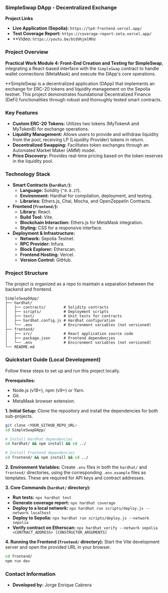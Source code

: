 ### **SimpleSwap DApp - Decentralized Exchange**

**Project Links**

  * **Live Application (Sepolia):** `https://tp4-frontend.vercel.app/`
  * **Test Coverage Report:** `https://coverage-report-zeta.vercel.app/`
  * **Video: `https://youtu.be/btd9hjmlMhU`
### Project Overview

**Practical Work Module 4: Front-End Creation and Testing for SimpleSwap**, integrating a React-based interface with the `SimpleSwap` contract to handle wallet connections (MetaMask) and execute the DApp's core operations.

**SimpleSwap is a decentralized application (DApp) that implements an exchange for ERC-20 tokens and liquidity management on the Sepolia testnet. This project demonstrates foundational Decentralized Finance (DeFi) functionalities through robust and thoroughly tested smart contracts.


### Key Features

  * **Custom ERC-20 Tokens:** Utilizes two tokens (MyTokenA and MyTokenB) for exchange operations.
  * **Liquidity Management:** Allows users to provide and withdraw liquidity from the pool, receiving LP (Liquidity Provider) tokens in return.
  * **Decentralized Swapping:** Facilitates token exchanges through an Automated Market Maker (AMM) model.
  * **Price Discovery:** Provides real-time pricing based on the token reserves in the liquidity pool.
   
### Technology Stack

  * **Smart Contracts (`hardhat/`):**
      * **Language:** Solidity (`^0.8.27`).
      * **Environment:** Hardhat for compilation, deployment, and testing.
      * **Libraries:** Ethers.js, Chai, Mocha, and OpenZeppelin Contracts.
  * **Frontend (`frontend/`):**
      * **Library:** React.
      * **Build Tool:** Vite.
      * **Blockchain Interaction:** Ethers.js for MetaMask integration.
      * **Styling:** CSS for a responsive interface.
  * **Deployment & Infrastructure:**
      * **Network:** Sepolia Testnet.
      * **RPC Provider:** Infura.
      * **Block Explorer:** Etherscan.
      * **Frontend Hosting:** Vercel.
      * **Version Control:** GitHub.

### Project Structure

The project is organized as a repo to maintain a separation between the backend and frontend.

```
SimpleSwapDApp/
├── hardhat/
│   ├── contracts/        # Solidity contracts
│   ├── scripts/          # Deployment scripts
│   ├── test/             # Unit tests for contracts
│   ├── hardhat.config.js # Hardhat configuration
│   └── .env              # Environment variables (not versioned)
├── frontend/
│   ├── src/              # React application source code
│   ├── package.json      # Frontend dependencies
│   └── .env              # Environment variables (not versioned)
└── README.md
```

### Quickstart Guide (Local Development)

Follow these steps to set up and run this project locally.

**Prerequisites:**

  * Node.js (v18+), npm (v9+) or Yarn.
  * Git.
  * MetaMask browser extension.

**1. Initial Setup:**
Clone the repository and install the dependencies for both sub-projects.

```bash
git clone <YOUR_GITHUB_REPO_URL>
cd SimpleSwapDApp/

# Install Hardhat dependencies
cd hardhat/ && npm install && cd ../

# Install Frontend dependencies
cd frontend/ && npm install && cd ../
```

**2. Environment Variables:**
Create `.env` files in both the `hardhat/` and `frontend/` directories, using the corresponding `.env.example` files as templates. These are required for API keys and contract addresses.

**3. Core Commands (`hardhat/` directory):**

  * **Run tests:** `npx hardhat test`
  * **Generate coverage report:** `npx hardhat coverage`
  * **Deploy to a local network:** `npx hardhat run scripts/deploy.js --network localhost`
  * **Deploy to Sepolia:** `npx hardhat run scripts/deploy.js --network sepolia`
  * **Verify contract on Etherscan:** `npx hardhat verify --network sepolia <CONTRACT_ADDRESS> [CONSTRUCTOR_ARGUMENTS]`

**4. Running the Frontend (`frontend/` directory):**
Start the Vite development server and open the provided URL in your browser.

```bash
cd frontend/
npm run dev
```

### Contact Information

  * **Developed by:** Jorge Enrique Cabrera 
